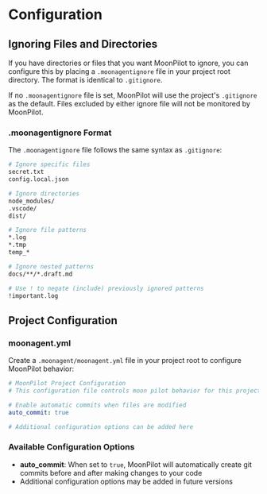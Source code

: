# Configuration

## Ignoring Files and Directories

If you have directories or files that you want MoonPilot to ignore, you can configure this by placing a `.moonagentignore` file in your project root directory. The format is identical to `.gitignore`.

If no `.moonagentignore` file is set, MoonPilot will use the project's `.gitignore` as the default. Files excluded by either ignore file will not be monitored by MoonPilot.

### .moonagentignore Format

The `.moonagentignore` file follows the same syntax as `.gitignore`:

```bash
# Ignore specific files
secret.txt
config.local.json

# Ignore directories
node_modules/
.vscode/
dist/

# Ignore file patterns
*.log
*.tmp
temp_*

# Ignore nested patterns
docs/**/*.draft.md

# Use ! to negate (include) previously ignored patterns
!important.log
```

## Project Configuration

### moonagent.yml

Create a `.moonagent/moonagent.yml` file in your project root to configure MoonPilot behavior:

```yaml
# MoonPilot Project Configuration
# This configuration file controls moon pilot behavior for this project

# Enable automatic commits when files are modified
auto_commit: true

# Additional configuration options can be added here
```

### Available Configuration Options

- **auto_commit**: When set to `true`, MoonPilot will automatically create git commits before and after making changes to your code
- Additional configuration options may be added in future versions 